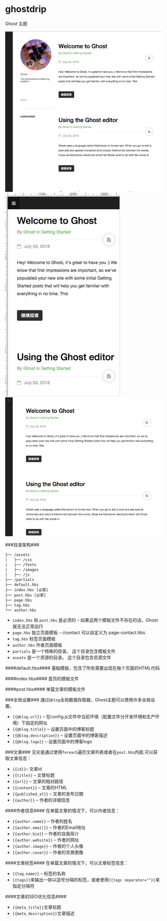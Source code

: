 # ghostdrip
Ghost 主题

  ![ghost1](./ghost1.png)![ghost2](./ghost2.png)![ghost3](./ghost3.png)
 
###目录架构###

```
├── /assets
|   ├── /css
|   ├── /fonts
|   ├── /images
|   ├── /js
├── /partials  
├── default.hbs
├── index.hbs [必需]
├── post.hbs [必需]
├── page.hbs
├── tag.hbs
└── author.hbs
```

*	`index.hbs` 和 `post.hbs` 是必须的 – 如果这两个模板文件不存在的话，Ghost就无法正常运行
*	`page.hbs` 独立页面模板 --/contact 可以自定义为 page-contact.hbs
*	`tag.hbs`  标签页面模板
*	`author.hbs` 作者页面模板
*	`partials` 是一个特殊的目录。 这个目录包含模板文件
*	`assets` 是一个资源的目录。 这个目录包含资源文件


####default.hbs####
基础模板，包含了所有需要出现在每个页面的HTML代码

####index.hbs####
首页的模板文件

####post.hbs####
单篇文章的模板文件


###全局设置###
通过`@blog`全局数据存取器，Ghost主题可以使用许多全局设置。
*	`{{@blog.url}}` – 在config.js文件中当前环境（配置文件分开发环境和生产环境）下指定的网址
*	`{{@blog.title}}` – 设置页面中的博客标题
*	`{{@blog.description}}` – 设置页面中的博客描述
*	`{{@blog.logo}}` – 设置页面中的博客logo


###文章###
无论是通过使用`foreach`遍历文章列表或者在`post.hbs`内部,可以获取文章信息：
*	`{{id}}`– 文章id
*	`{{title}}`  – 文章标题
*	`{{url}}` – 文章的相对路径
*	`{{content}}` – 文章的HTML
*	`{{published_at}}` – 文章的发布日期
*	`{{author}}` – 作者的详细信息

####作者信息####
在单篇文章的情况下，可以作者信息：
*	`{{author.name}}` – 作者的姓名
*	`{{author.email}}` – 作者的Email地址
*	`{{author.bio}}` – 作者的自我简介
*	`{{author.website}}` – 作者的网址
*	`{{author.image}}` – 作者的个人头像
*	`{{author.cover}}` – 作者的背景图像

####文章标签####
在单篇文章的情况下，可以文章标签信息：
*	`{{tag.name}}` – 标签的名称
*	`{{tags}}`来输出一排以逗号分隔的标签，或者使用`{{tags separator=""}}`来指定分隔符

####文章的SEO优化信息####
*	`{{meta_title}}`文章标题
*	`{{meta_description}}`文章描述


